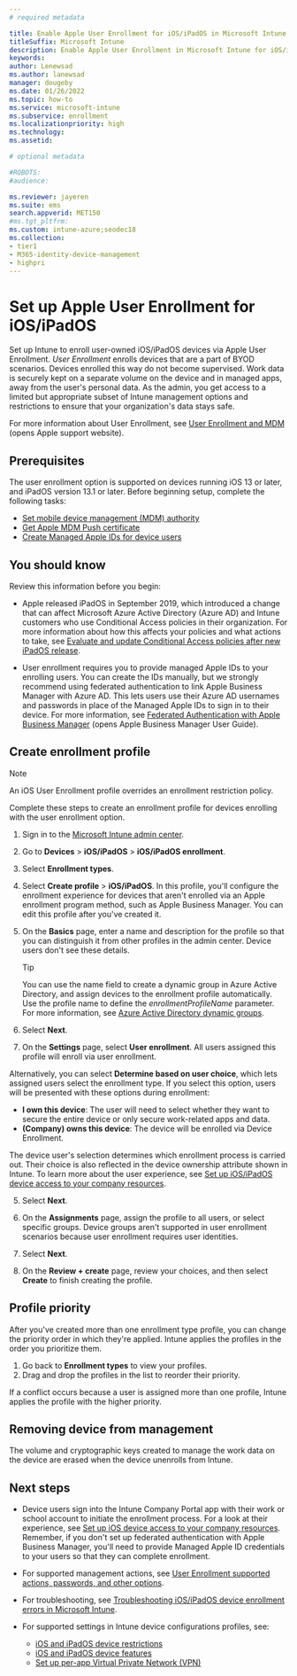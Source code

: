 ```yaml
---
# required metadata

title: Enable Apple User Enrollment for iOS/iPadOS in Microsoft Intune | Microsoft Docs
titleSuffix: Microsoft Intune
description: Enable Apple User Enrollment in Microsoft Intune for iOS/iPadOS devices.  
keywords:
author: Lenewsad
ms.author: lanewsad
manager: dougeby
ms.date: 01/26/2022
ms.topic: how-to
ms.service: microsoft-intune
ms.subservice: enrollment
ms.localizationpriority: high
ms.technology:
ms.assetid: 

# optional metadata

#ROBOTS:
#audience:

ms.reviewer: jayeren
ms.suite: ems
search.appverid: MET150
#ms.tgt_pltfrm:
ms.custom: intune-azure;seodec18
ms.collection:
- tier1
- M365-identity-device-management
- highpri
---
```


# Set up Apple User Enrollment for iOS/iPadOS  

Set up Intune to enroll user-owned iOS/iPadOS devices via Apple User Enrollment. *User Enrollment* enrolls devices that are a part of BYOD scenarios. Devices enrolled this way do not become supervised. Work data is securely kept on a separate volume on the device and in managed apps, away from the user's personal data.  As the admin, you get access to a limited but appropriate subset of Intune management options and restrictions to ensure that your organization's data stays safe. 

For more information about User Enrollment, see [User Enrollment and MDM](https://support.apple.com/guide/deployment/dep23db2037d/web) (opens Apple support website).  

## Prerequisites
The user enrollment option is supported on devices running iOS 13 or later, and iPadOS version 13.1 or later. Before beginning setup, complete the following tasks:    

- [Set mobile device management (MDM) authority](../fundamentals/mdm-authority-set.md)
- [Get Apple MDM Push certificate](apple-mdm-push-certificate-get.md)
- [Create Managed Apple IDs for device users](https://support.apple.com/en-us/HT210737) 

## You should know  

Review this information before you begin:    

* Apple released iPadOS in September 2019, which introduced a change that can affect Microsoft Azure Active Directory (Azure AD) and Intune customers who use Conditional Access policies in their organization. For more information about how this affects your policies and what actions to take, see [Evaluate and update Conditional Access policies after new iPadOS release](https://support.microsoft.com/topic/action-required-evaluate-and-update-conditional-access-policies-after-new-ipados-release-23795067-9048-62ad-a5bd-ad63995fc488).  

* User enrollment requires you to provide managed Apple IDs to your enrolling users. You can create the IDs manually, but we strongly recommend using federated authentication to link Apple Business Manager with Azure AD. This lets users use their Azure AD usernames and passwords in place of the Managed Apple IDs to sign in to their device. For more information, see [Federated Authentication with Apple Business Manager](https://support.apple.com/en-euro/guide/apple-business-manager/axmb19317543/1/web/1) (opens Apple Business Manager User Guide).  

## Create enrollment profile   

> [!NOTE]
> An iOS User Enrollment profile overrides an enrollment restriction policy.  

Complete these steps to create an enrollment profile for devices enrolling with the user enrollment option.  

1. Sign in to the [Microsoft Intune admin center](https://go.microsoft.com/fwlink/?linkid=2109431).
2. Go to **Devices** > **iOS/iPadOS** > **iOS/iPadOS enrollment**. 
2. Select **Enrollment types**. 
3. Select **Create profile** > **iOS/iPadOS**. In this profile,  you'll configure the enrollment experience for devices that aren't enrolled via an Apple enrollment program method, such as Apple Business Manager. You can edit this profile after you've created it.  
2. On the **Basics** page, enter a name and description for the profile so that you can distinguish it from other profiles in the admin center. Device users don't see these details. 

     >[!TIP]
     > You can use the name field to create a dynamic group in Azure Active Directory, and assign devices to the enrollment profile automatically. Use the profile name to define the *enrollmentProfileName* parameter. For more information, see [Azure Active Directory dynamic groups](/azure/active-directory/users-groups-roles/groups-dynamic-membership#rules-for-devices).  

3. Select **Next**.
  
4. On the **Settings** page, select **User enrollment**. All users assigned this profile will enroll via user enrollment. 
  
  Alternatively, you can select **Determine based on user choice**, which lets assigned users select the enrollment type. If you select this option, users will be presented with these options during enrollment: 

   * **I own this device**: The user will need to select whether they want to secure the entire device or only secure work-related apps and data. 
   * **(Company) owns this device**: The device will be enrolled via Device Enrollment. 

  The device user's selection determines which enrollment process is carried out. Their choice is also reflected in the device ownership attribute shown in Intune. To learn more about the user experience, see [Set up iOS/iPadOS device access to your company resources](../user-help/enroll-your-device-in-intune-ios.md).  
    
5. Select **Next**.  

6. On the **Assignments** page, assign the profile to all users, or select specific groups. Device groups aren't supported in user enrollment scenarios because user enrollment requires user identities.  

7. Select **Next**.  

8. On the **Review + create** page, review your choices, and then select **Create** to finish creating the profile.  

## Profile priority

After you've created more than one enrollment type profile, you can change the priority order in which they're applied. Intune applies the profiles in the order you prioritize them.  

1. Go back to **Enrollment types** to view your profiles.  
2. Drag and drop the profiles in the list to reorder their priority.  

If a conflict occurs because a user is assigned more than one profile, Intune applies the profile with the higher priority.  

## Removing device from management  
The volume and cryptographic keys created to manage the work data on the device are erased when the device unenrolls from Intune.  

## Next steps  
* Device users sign into the Intune Company Portal app with their work or school account to initiate the enrollment process. For a look at their experience, see [Set up iOS device access to your company resources](../user-help/enroll-your-device-in-intune-ios.md). Remember, if you don't set up federated authentication with Apple Business Manager, you'll need to provide Managed Apple ID credentials to your users so that they can complete enrollment. 

* For supported management actions, see [User Enrollment supported actions, passwords, and other options](ios-user-enrollment-supported-actions.md).  

* For troubleshooting, see [Troubleshooting iOS/iPadOS device enrollment errors in Microsoft Intune](/troubleshoot/mem/intune/device-enrollment/troubleshoot-ios-enrollment-errors).  

* For supported settings in Intune device configurations profiles, see:   

   * [iOS and iPadOS device restrictions](../configuration/device-restrictions-ios.md)
   * [iOS and iPadOS device features](../configuration/ios-device-features-settings.md)  
   * [Set up per-app Virtual Private Network (VPN)](../configuration/vpn-setting-configure-per-app.md)  

